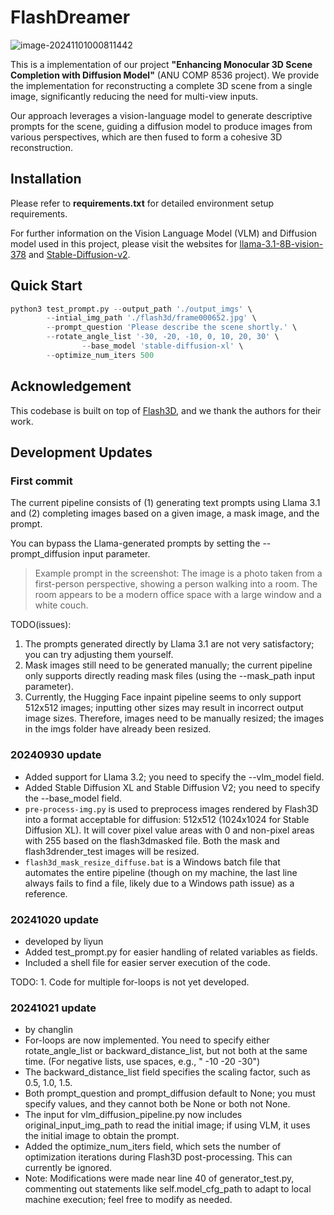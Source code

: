 # FlashDreamer

![image-20241101000811442](https://gitee.com/zhu-liyun2000/typora_imgs/raw/master/img/202411010008551.png)

This is a implementation of our project **"Enhancing Monocular 3D Scene Completion with Diffusion Model"** (ANU COMP 8536 project). We provide the implementation for reconstructing a complete 3D scene from a single image, significantly reducing the need for multi-view inputs.

Our approach leverages a vision-language model to generate descriptive prompts for the scene, guiding a diffusion model to produce images from various perspectives, which are then fused to form a cohesive 3D reconstruction.



## Installation

Please refer to **requirements.txt** for detailed environment setup requirements.

For further information on the Vision Language Model (VLM) and Diffusion model used in this project, please visit the websites for [llama-3.1-8B-vision-378](https://huggingface.co/qresearch/llama-3.1-8B-vision-378) and [Stable-Diffusion-v2](https://huggingface.co/stabilityai/stable-diffusion-2-inpainting).



## Quick Start

```python
python3 test_prompt.py --output_path './output_imgs' \
        --intial_img_path './flash3d/frame000652.jpg' \
        --prompt_question 'Please describe the scene shortly.' \
        --rotate_angle_list '-30, -20, -10, 0, 10, 20, 30' \
				--base_model 'stable-diffusion-xl' \
        --optimize_num_iters 500 
```



## Acknowledgement

This codebase is built on top of [Flash3D](https://github.com/eldar/flash3d), and we thank the authors for their work.



## Development Updates

### First commit

The current pipeline consists of (1) generating text prompts using Llama 3.1 and (2) completing images based on a given image, a mask image, and the prompt.

You can bypass the Llama-generated prompts by setting the --prompt_diffusion input parameter.

> Example prompt in the screenshot: The image is a photo taken from a first-person perspective, showing a person walking into a room. The room appears to be a modern office space with a large window and a white couch.

TODO(issues):

1. The prompts generated directly by Llama 3.1 are not very satisfactory; you can try adjusting them yourself.
2. Mask images still need to be generated manually; the current pipeline only supports directly reading mask files (using the --mask_path input parameter).
3. Currently, the Hugging Face inpaint pipeline seems to only support 512x512 images; inputting other sizes may result in incorrect output image sizes. Therefore, images need to be manually resized; the images in the imgs folder have already been resized.

### 20240930 update

- Added support for Llama 3.2; you need to specify the --vlm_model field.
- Added Stable Diffusion XL and Stable Diffusion V2; you need to specify the --base_model field.
- `pre-process-img.py` is used to preprocess images rendered by Flash3D into a format acceptable for diffusion: 512x512 (1024x1024 for Stable Diffusion XL). It will cover pixel value areas with 0 and non-pixel areas with 255 based on the flash3dmasked file. Both the mask and flash3drender_test images will be resized.
- `flash3d_mask_resize_diffuse.bat` is a Windows batch file that automates the entire pipeline (though on my machine, the last line always fails to find a file, likely due to a Windows path issue) as a reference.


### 20241020 update

- developed by liyun
- Added test_prompt.py for easier handling of related variables as fields.
- Included a shell file for easier server execution of the code.

TODO: 1. Code for multiple for-loops is not yet developed.

### 20241021 update

- by changlin
- For-loops are now implemented. You need to specify either rotate_angle_list or backward_distance_list, but not both at the same time. (For negative lists, use spaces, e.g., " -10 -20 -30")
- The backward_distance_list field specifies the scaling factor, such as 0.5, 1.0, 1.5.
- Both prompt_question and prompt_diffusion default to None; you must specify values, and they cannot both be None or both not None.
- The input for vlm_diffusion_pipeline.py now includes original_input_img_path to read the initial image; if using VLM, it uses the initial image to obtain the prompt.
- Added the optimize_num_iters field, which sets the number of optimization iterations during Flash3D post-processing. This can currently be ignored.
- Note: Modifications were made near line 40 of generator_test.py, commenting out statements like self.model_cfg_path to adapt to local machine execution; feel free to modify as needed.